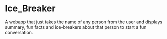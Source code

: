 # Ice_Breaker
A webapp that just takes the name of any person from the user and displays summary, fun facts and ice-breakers about that person to start a fun conversation.
